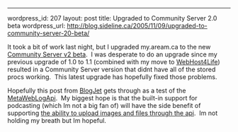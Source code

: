 --- 
wordpress_id: 207
layout: post
title: Upgraded to Community Server 2.0 beta
wordpress_url: http://blog.sideline.ca/2005/11/09/upgraded-to-community-server-20-beta/

<p>It took a bit of work last night, but I upgraded my.aream.ca to the new <a href="http://communityserver.org/forums/showpost.aspx'postid=502446">Community Server v2 beta</a>.  I was desperate to do an upgrade since my previous upgrade of 1.0 to 1.1 (combined with my move to <a href="http://www.webhost4life.com/">WebHost4Life</a>)
resulted in a Community Server version that didnt have all of the
stored procs working.  This latest upgrade has hopefully fixed
those problems.</p>
<p>Hopefully this post from <a href="http://www.blogjet.com/">BlogJet</a> gets through as a test of the <a href="http://communityserver.org/forums/472579/ShowPost.aspx">MetaWebLogApi</a>. 
My biggest hope is that the built-in support for podcasting (which Im
not a big fan of) will have the side benefit of supporting <a href="http://communityserver.org/forums/497567/ShowPost.aspx">the ability to upload images and files through the api</a>.  Im not holding my breath but Im hopeful.</p>
